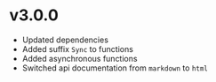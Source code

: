 # v3.0.0

* Updated dependencies
* Added suffix `Sync` to functions
* Added asynchronous functions
* Switched api documentation from `markdown` to `html`